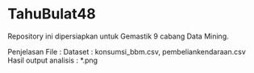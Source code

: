 # TahuBulat48
Repository ini dipersiapkan untuk Gemastik 9 cabang Data Mining.

Penjelasan File :
Dataset : konsumsi_bbm.csv, pembeliankendaraan.csv
Hasil output analisis : *.png
